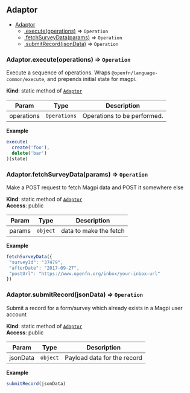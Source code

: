 <a name="module_Adaptor"></a>

## Adaptor

* [Adaptor](#module_Adaptor)
    * [.execute(operations)](#module_Adaptor.execute) ⇒ <code>Operation</code>
    * [.fetchSurveyData(params)](#module_Adaptor.fetchSurveyData) ⇒ <code>Operation</code>
    * [.submitRecord(jsonData)](#module_Adaptor.submitRecord) ⇒ <code>Operation</code>

<a name="module_Adaptor.execute"></a>

### Adaptor.execute(operations) ⇒ <code>Operation</code>
Execute a sequence of operations.
Wraps `@openfn/language-common/execute`, and prepends initial state for magpi.

**Kind**: static method of [<code>Adaptor</code>](#module_Adaptor)  

| Param | Type | Description |
| --- | --- | --- |
| operations | <code>Operations</code> | Operations to be performed. |

**Example**  
```js
execute(
  create('foo'),
  delete('bar')
)(state)
```
<a name="module_Adaptor.fetchSurveyData"></a>

### Adaptor.fetchSurveyData(params) ⇒ <code>Operation</code>
Make a POST request to fetch Magpi data and POST it somewhere else

**Kind**: static method of [<code>Adaptor</code>](#module_Adaptor)  
**Access**: public  

| Param | Type | Description |
| --- | --- | --- |
| params | <code>object</code> | data to make the fetch |

**Example**  
```js
fetchSurveyData({
 "surveyId": "37479",
 "afterDate": "2017-09-27",
 "postUrl": "https://www.openfn.org/inbox/your-inbox-url"
})
```
<a name="module_Adaptor.submitRecord"></a>

### Adaptor.submitRecord(jsonData) ⇒ <code>Operation</code>
Submit a record for a form/survey which already exists in a Magpi user account

**Kind**: static method of [<code>Adaptor</code>](#module_Adaptor)  
**Access**: public  

| Param | Type | Description |
| --- | --- | --- |
| jsonData | <code>object</code> | Payload data for the record |

**Example**  
```js
submitRecord(jsonData)
```
